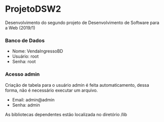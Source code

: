 # ProjetoDSW2
Desenvolvimento do segundo projeto de Desenvolvimento de Software para a Web (2019/1)

### Banco de Dados
 - Nome: VendaIngressoBD
 - Usuário: root
 - Senha: root

### Acesso admin
Criação de tabela para o usuário admin é feita automaticamento, dessa forma, não é necessário executar um arquivo.
 
 - Email: admin@admin
 - Senha: admin
 
As bibliotecas dependentes estão localizada no diretório /lib
